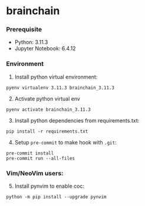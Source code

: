 # brainchain

### Prerequisite

- Python: 3.11.3
- Jupyter Notebook: 6.4.12

### Environment

1. Install python virtual environment:

```shell
pyenv virtualenv 3.11.3 brainchain_3.11.3
```

2. Activate python virtual env

```shell
pyenv activate brainchain_3.11.3
```

3. Install python dependencies from requirements.txt:

```shell
pip install -r requirements.txt
```

4. Setup `pre-commit` to make hook with `.git`:

```shell
pre-commit install
pre-commit run --all-files
```

### Vim/NeoVim users:

5. Install pynvim to enable coc:

```shell
python -m pip install --upgrade pynvim
```
